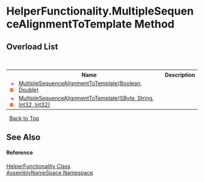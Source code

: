 # HelperFunctionality.MultipleSequenceAlignmentToTemplate Method 
 


## Overload List
&nbsp;<table><tr><th></th><th>Name</th><th>Description</th></tr><tr><td>![Public method](media/pubmethod.gif "Public method")![Static member](media/static.gif "Static member")</td><td><a href="c83822a3-dc0d-2f3d-d11a-fac1388bf554">MultipleSequenceAlignmentToTemplate(Boolean, Double)</a></td><td /></tr><tr><td>![Public method](media/pubmethod.gif "Public method")![Static member](media/static.gif "Static member")</td><td><a href="ed3dad35-a1d0-7bc4-f64d-14577d8322be">MultipleSequenceAlignmentToTemplate(SByte, String, Int32, Int32)</a></td><td /></tr></table>&nbsp;
<a href="#helperfunctionality.multiplesequencealignmenttotemplate-method">Back to Top</a>

## See Also


#### Reference
<a href="a6205e49-c336-fdc7-ded6-dad8ce480975">HelperFunctionality Class</a><br /><a href="6bcc80ef-5cfd-db5f-1eb2-7297d1c16397">AssemblyNameSpace Namespace</a><br />